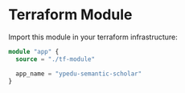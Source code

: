 # Terraform Module

Import this module in your terraform infrastructure:

```terraform
module "app" {
  source = "./tf-module"

  app_name = "ypedu-semantic-scholar"
}
```
